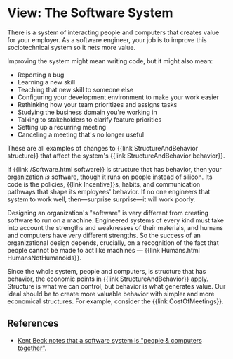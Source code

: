 # View: The Software System

There is a system of interacting people and computers that creates value for your employer. As a software engineer, your job is to improve this sociotechnical system so it nets more value.

Improving the system might mean writing code, but it might also mean:

- Reporting a bug
- Learning a new skill
- Teaching that new skill to someone else
- Configuring your development environment to make your work easier
- Rethinking how your team prioritizes and assigns tasks
- Studying the business domain you're working in
- Talking to stakeholders to clarify feature priorities
- Setting up a recurring meeting
- Canceling a meeting that's no longer useful

These are all examples of changes to {{link StructureAndBehavior structure}} that affect the system's {{link StructureAndBehavior behavior}}.

If {{link /Software.html software}} is structure that has behavior, then your organization _is_ software, though it runs on people instead of silicon. Its code is the policies, {{link Incentive}}s, habits, and communication pathways that shape its employees' behavior. If no one engineers that system to work well, then—surprise surprise—it will work poorly.

Designing an organization's "software" is very different from creating software to run on a machine. Engineered systems of every kind must take into account the strengths and weaknesses of their materials, and humans and computers have very different strengths. So the success of an organizational design depends, crucially, on a recognition of the fact that people cannot be made to act like machines — {{link Humans.html HumansNotHumanoids}}.

Since the whole system, people and computers, is structure that has behavior, the economic points in {{link StructureAndBehavior}} apply. Structure is what we can control, but behavior is what generates value. Our ideal should be to create more valuable behavior with simpler and more economical structures. For example, consider the {{link CostOfMeetings}}.

## References

- [Kent Beck notes that a software system is "people & computers together"](https://www.mechanical-orchard.com/post/features-and-design-why-not-both).
